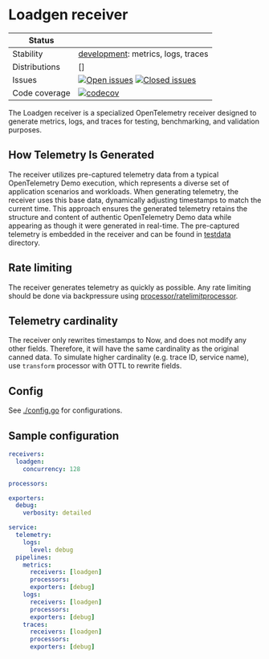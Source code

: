 # Loadgen receiver

<!-- status autogenerated section -->
| Status        |           |
| ------------- |-----------|
| Stability     | [development]: metrics, logs, traces   |
| Distributions | [] |
| Issues        | [![Open issues](https://img.shields.io/github/issues-search/elastic/opentelemetry-collector-components?query=is%3Aissue%20is%3Aopen%20label%3Areceiver%2Floadgen%20&label=open&color=orange&logo=opentelemetry)](https://github.com/elastic/opentelemetry-collector-components/issues?q=is%3Aopen+is%3Aissue+label%3Areceiver%2Floadgen) [![Closed issues](https://img.shields.io/github/issues-search/elastic/opentelemetry-collector-components?query=is%3Aissue%20is%3Aclosed%20label%3Areceiver%2Floadgen%20&label=closed&color=blue&logo=opentelemetry)](https://github.com/elastic/opentelemetry-collector-components/issues?q=is%3Aclosed+is%3Aissue+label%3Areceiver%2Floadgen) |
| Code coverage | [![codecov](https://codecov.io/github/elastic/opentelemetry-collector-components/graph/main/badge.svg?component=receiver_loadgen)](https://app.codecov.io/gh/elastic/opentelemetry-collector-components/tree/main/?components%5B0%5D=receiver_loadgen&displayType=list) |

[development]: https://github.com/open-telemetry/opentelemetry-collector/blob/main/docs/component-stability.md#development
<!-- end autogenerated section -->

The Loadgen receiver is a specialized OpenTelemetry receiver designed to generate metrics, logs, and traces for testing, benchmarking, and validation purposes.

## How Telemetry Is Generated

The receiver utilizes pre-captured telemetry data from a typical OpenTelemetry Demo execution, which represents a diverse set of application scenarios and workloads. When generating telemetry, the receiver uses this base data, dynamically adjusting timestamps to match the current time. This approach ensures the generated telemetry retains the structure and content of authentic OpenTelemetry Demo data while appearing as though it were generated in real-time. The pre-captured telemetry is embedded in the receiver and can be found in [testdata](./testdata/) directory.

## Rate limiting

The receiver generates telemetry as quickly as possible. Any rate limiting should be done via backpressure using [processor/ratelimitprocessor](/processor/ratelimitprocessor).

## Telemetry cardinality

The receiver only rewrites timestamps to Now, and does not modify any other fields. Therefore, it will have the same cardinality as the original canned data. To simulate higher cardinality (e.g. trace ID, service name), use `transform` processor with OTTL to rewrite fields. 

## Config

See [./config.go](./config.go) for configurations.

## Sample configuration

```yaml
receivers:
  loadgen:
    concurrency: 128

processors:

exporters:
  debug:
    verbosity: detailed

service:
  telemetry:
    logs:
      level: debug
  pipelines:
    metrics:
      receivers: [loadgen]
      processors:
      exporters: [debug]
    logs:
      receivers: [loadgen]
      processors:
      exporters: [debug]
    traces:
      receivers: [loadgen]
      processors:
      exporters: [debug]
```
